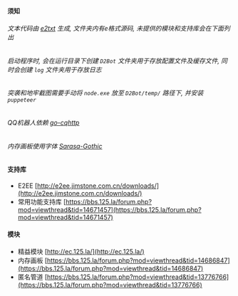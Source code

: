 #### 须知

###### 文本代码由 [e2txt](http://e2ee.jimstone.com.cn/downloads/) 生成, 文件夹内有e格式源码, 未提供的模块和支持库会在下面列出  
###### 启动程序时, 会在运行目录下创建 `D2Bot` 文件夹用于存放配置文件及缓存文件, 同时会创建 `log` 文件夹用于存放日志
###### 突袭和地牢截图需要手动将 `node.exe` 放至 `D2Bot/temp/` 路径下, 并安装 `puppeteer`  
###### QQ机器人依赖  [go-cqhttp](https://github.com/Mrs4s/go-cqhttp)  
###### 内存画板使用字体  [Sarasa-Gothic](https://mirrors.tuna.tsinghua.edu.cn/github-release/be5invis/Sarasa-Gothic/)

#### 支持库
- E2EE  [http://e2ee.jimstone.com.cn/downloads/](http://e2ee.jimstone.com.cn/downloads/)  
- 常用功能支持库  [https://bbs.125.la/forum.php?mod=viewthread&tid=14671457](https://bbs.125.la/forum.php?mod=viewthread&tid=14671457)  

#### 模块
- 精益模块  [http://ec.125.la/](http://ec.125.la/)  
- 内存画板  [https://bbs.125.la/forum.php?mod=viewthread&tid=14686847](https://bbs.125.la/forum.php?mod=viewthread&tid=14686847)  
- 匿名管道  [https://bbs.125.la/forum.php?mod=viewthread&tid=13776766](https://bbs.125.la/forum.php?mod=viewthread&tid=13776766)  

